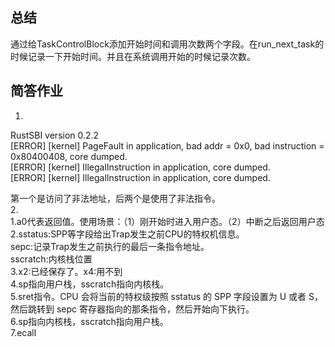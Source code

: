 ## 总结
通过给TaskControlBlock添加开始时间和调用次数两个字段。在run_next_task的时候记录一下开始时间。并且在系统调用开始的时候记录次数。

## 简答作业

1.  
RustSBI version 0.2.2  
[ERROR] [kernel] PageFault in application, bad addr = 0x0, bad instruction = 0x80400408, core dumped.  
[ERROR] [kernel] IllegalInstruction in application, core dumped.  
[ERROR] [kernel] IllegalInstruction in application, core dumped.  

第一个是访问了非法地址，后两个是使用了非法指令。  
2.  
    1.a0代表返回值。使用场景：（1）刚开始时进入用户态。（2）中断之后返回用户态  
    2.sstatus:SPP等字段给出Trap发生之前CPU的特权机信息。  
      sepc:记录Trap发生之前执行的最后一条指令地址。  
      sscratch:内核栈位置  
    3.x2:已经保存了。x4:用不到  
    4.sp指向用户栈，sscratch指向内核栈。  
    5.sret指令。CPU 会将当前的特权级按照 sstatus 的 SPP 字段设置为 U 或者 S，然后跳转到 sepc 寄存器指向的那条指令，然后开始向下执行。  
    6.sp指向内核栈，sscratch指向用户栈。  
    7.ecall  

